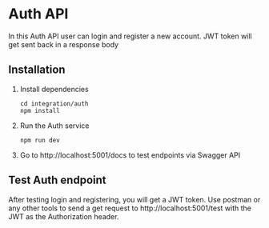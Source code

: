 # Auth API
In this Auth API user can login and register a new account. JWT token will get sent back in a response body

## Installation
1. Install dependencies
    ```
    cd integration/auth
    npm install
    ```

2. Run the Auth service
   ```
   npm run dev
   ```
3. Go to http://localhost:5001/docs to test endpoints via Swagger API

## Test Auth endpoint
After testing login and registering, you will get a JWT token. Use postman or any other tools to send a get request to http://localhost:5001/test with the JWT as the Authorization header.

